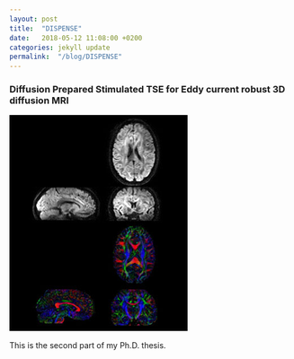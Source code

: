 ```yaml
---
layout: post
title:  "DISPENSE"
date:   2018-05-12 11:08:00 +0200
categories: jekyll update
permalink:  "/blog/DISPENSE"
---
```


### Diffusion Prepared Stimulated TSE for Eddy current robust 3D diffusion MRI


![DISPENSE](/asset/figures/DISPENSE.jpg)


This is the second part of my Ph.D. thesis.
